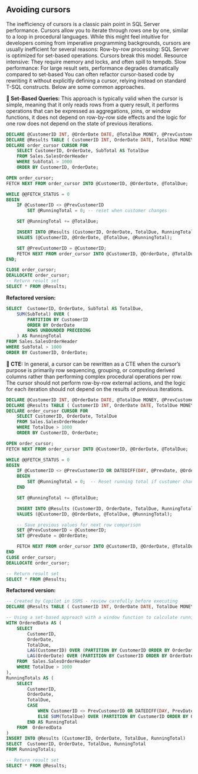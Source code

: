 ## Avoiding cursors

The inefficiency of cursors is a classic pain point in SQL Server performance. Cursors allow you to iterate through rows one by one, similar to a loop in procedural languages. While this might feel intuitive for developers coming from imperative programming backgrounds, cursors are usually inefficient for several reasons:
Row-by-row processing: SQL Server is optimized for set-based operations. Cursors break this model.
Resource intensive: They require memory and locks, and often spill to tempdb.
Slow performance: For large result sets, performance degrades dramatically compared to set-based
You can often refactor cursor-based code by rewriting it without explicitly defining a cursor, relying instead on standard T-SQL constructs. Below are some common approaches.

**📝 Set-Based Queries:** This approach is typically valid when the cursor is simple, meaning that it only reads rows from a query result, it performs operations that can be expressed as aggregations, joins, or window functions, it does not depend on row-by-row side effects and the logic for one row does not depend on the state of previous iterations.

```sql
DECLARE @CustomerID INT, @OrderDate DATE, @TotalDue MONEY, @PrevCustomerID INT = NULL, @RunningTotal MONEY = 0;
DECLARE @Results TABLE ( CustomerID INT, OrderDate DATE, TotalDue MONEY, RunningTotal MONEY);
DECLARE order_cursor CURSOR FOR
    SELECT CustomerID, OrderDate, SubTotal AS TotalDue
    FROM Sales.SalesOrderHeader
    WHERE SubTotal > 1000
    ORDER BY CustomerID, OrderDate;

OPEN order_cursor;
FETCH NEXT FROM order_cursor INTO @CustomerID, @OrderDate, @TotalDue;

WHILE @@FETCH_STATUS = 0
BEGIN
    IF @CustomerID <> @PrevCustomerID
        SET @RunningTotal = 0; -- reset when customer changes

    SET @RunningTotal += @TotalDue;

    INSERT INTO @Results (CustomerID, OrderDate, TotalDue, RunningTotal)
    VALUES (@CustomerID, @OrderDate, @TotalDue, @RunningTotal);

    SET @PrevCustomerID = @CustomerID;
    FETCH NEXT FROM order_cursor INTO @CustomerID, @OrderDate, @TotalDue;
END;

CLOSE order_cursor;
DEALLOCATE order_cursor;
-- Return result set
SELECT * FROM @Results;
```
**Refactored version:**
```sql
SELECT  CustomerID, OrderDate, SubTotal AS TotalDue,
    SUM(SubTotal) OVER (
        PARTITION BY CustomerID
        ORDER BY OrderDate
        ROWS UNBOUNDED PRECEDING
    ) AS RunningTotal
FROM Sales.SalesOrderHeader
WHERE SubTotal > 1000
ORDER BY CustomerID, OrderDate;
```

**📝 CTE:** In general, a cursor can be rewritten as a CTE when the cursor’s purpose is primarily row sequencing, grouping, or computing derived columns rather than performing complex procedural operations per row.  The cursor should not perform row-by-row external actions, and the logic for each iteration should not depend on the results of previous iterations.

```sql
DECLARE @CustomerID INT, @OrderDate DATE, @TotalDue MONEY, @PrevCustomerID INT = NULL, @PrevDate DATE = NULL, @RunningTotal MONEY = 0;
DECLARE @Results TABLE ( CustomerID INT, OrderDate DATE, TotalDue MONEY, RunningTotal MONEY );
DECLARE order_cursor CURSOR FOR
    SELECT CustomerID, OrderDate, TotalDue
    FROM Sales.SalesOrderHeader
    WHERE TotalDue > 1000
    ORDER BY CustomerID, OrderDate;

OPEN order_cursor;
FETCH NEXT FROM order_cursor INTO @CustomerID, @OrderDate, @TotalDue;

WHILE @@FETCH_STATUS = 0
BEGIN
    IF @CustomerID <> @PrevCustomerID OR DATEDIFF(DAY, @PrevDate, @OrderDate) > 30
    BEGIN
        SET @RunningTotal = 0;  -- Reset running total if customer changes or gap > 30 days
    END

    SET @RunningTotal += @TotalDue;

    INSERT INTO @Results (CustomerID, OrderDate, TotalDue, RunningTotal)
    VALUES (@CustomerID, @OrderDate, @TotalDue, @RunningTotal);

    -- Save previous values for next row comparison
    SET @PrevCustomerID = @CustomerID;
    SET @PrevDate = @OrderDate;

    FETCH NEXT FROM order_cursor INTO @CustomerID, @OrderDate, @TotalDue;
END
CLOSE order_cursor;
DEALLOCATE order_cursor;

-- Return result set
SELECT * FROM @Results;
```

**Refactored version:**
```sql
-- Created by Copilot in SSMS - review carefully before executing
DECLARE @Results TABLE ( CustomerID INT, OrderDate DATE, TotalDue MONEY, RunningTotal MONEY);

-- Using a set-based approach with a window function to calculate running totals
WITH OrderedData AS (
    SELECT 
        CustomerID,
        OrderDate,
        TotalDue,
        LAG(CustomerID) OVER (PARTITION BY CustomerID ORDER BY OrderDate) AS PrevCustomerID,
        LAG(OrderDate) OVER (PARTITION BY CustomerID ORDER BY OrderDate) AS PrevDate
    FROM  Sales.SalesOrderHeader
    WHERE TotalDue > 1000
),
RunningTotals AS (
    SELECT 
        CustomerID,
        OrderDate,
        TotalDue,
        CASE 
            WHEN CustomerID <> PrevCustomerID OR DATEDIFF(DAY, PrevDate, OrderDate) > 30 THEN TotalDue
            ELSE SUM(TotalDue) OVER (PARTITION BY CustomerID ORDER BY OrderDate ROWS BETWEEN UNBOUNDED PRECEDING AND CURRENT ROW)
        END AS RunningTotal
    FROM  OrderedData
)
INSERT INTO @Results (CustomerID, OrderDate, TotalDue, RunningTotal)
SELECT  CustomerID, OrderDate, TotalDue, RunningTotal
FROM RunningTotals;

-- Return result set
SELECT * FROM @Results;
```



